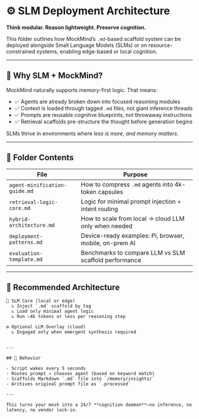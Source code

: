 # ⚙️ SLM Deployment Architecture

**Think modular. Reason lightweight. Preserve cognition.**

This folder outlines how MockMind’s `.md`-based scaffold system can be deployed alongside Small Language Models (SLMs) or on resource-constrained systems, enabling edge-based or local cognition.

---

## 🧠 Why SLM + MockMind?

MockMind naturally supports memory-first logic. That means:

- ✅ Agents are already broken down into focused reasoning modules  
- ✅ Context is loaded through tagged `.md` files, not giant inference threads  
- ✅ Prompts are reusable cognitive blueprints, not throwaway instructions  
- ✅ Retrieval scaffolds pre-structure the thought before generation begins  

SLMs thrive in environments where *less is more, and memory matters*.

---

## 🧱 Folder Contents

| File                              | Purpose                                                |
|----------------------------------|--------------------------------------------------------|
| `agent-minification-guide.md`    | How to compress `.md` agents into 4k-token capsules    |
| `retrieval-logic-core.md`        | Logic for minimal prompt injection + intent routing    |
| `hybrid-architecture.md`         | How to scale from local → cloud LLM only when needed   |
| `deployment-patterns.md`         | Device-ready examples: Pi, browser, mobile, on-prem AI |
| `evaluation-template.md`         | Benchmarks to compare LLM vs SLM scaffold performance  |

---

## 🧭 Recommended Architecture

```text
🧠 SLM Core (local or edge)
  ↳ Inject `.md` scaffold by tag
  ↳ Load only minimal agent logic
  ↳ Run ~4k tokens or less per reasoning step

⚙️ Optional LLM Overlay (cloud)
  ↳ Engaged only when emergent synthesis required


---

## 🧠 Behavior

- Script wakes every 5 seconds
- Routes prompt → chooses agent (based on keyword match)
- Scaffolds Markdown `.md` file into `/memory/insights/`
- Archives original prompt file as `.processed`

---

This turns your mesh into a 24/7 **cognition daemon**—no inference, no latency, no vendor lock-in.



